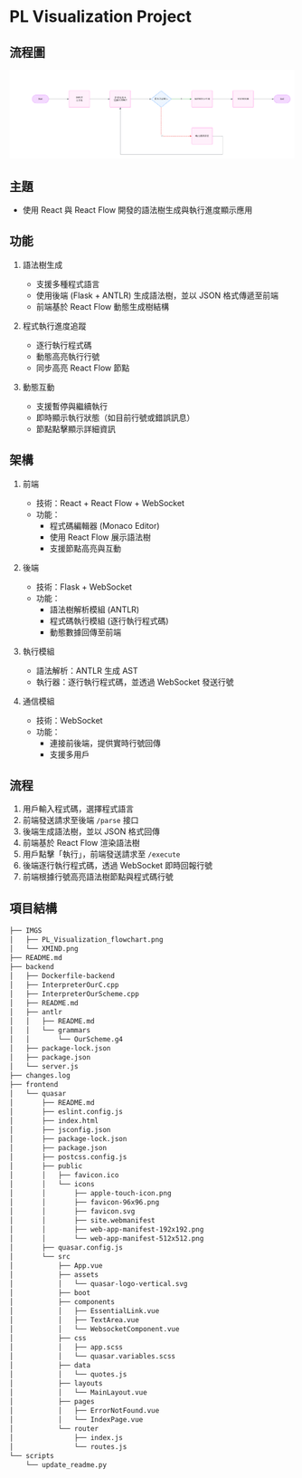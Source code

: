 # PL Visualization Project

## 流程圖
![FlowChart](/IMGS/PL_Visualization_flowchart.png)

## 主題
- 使用 React 與 React Flow 開發的語法樹生成與執行進度顯示應用

## 功能
1. 語法樹生成
   - 支援多種程式語言
   - 使用後端 (Flask + ANTLR) 生成語法樹，並以 JSON 格式傳遞至前端
   - 前端基於 React Flow 動態生成樹結構

2. 程式執行進度追蹤
   - 逐行執行程式碼
   - 動態高亮執行行號
   - 同步高亮 React Flow 節點

3. 動態互動
   - 支援暫停與繼續執行
   - 即時顯示執行狀態（如目前行號或錯誤訊息）
   - 節點點擊顯示詳細資訊

## 架構
1. 前端
   - 技術：React + React Flow + WebSocket
   - 功能：
     - 程式碼編輯器 (Monaco Editor)
     - 使用 React Flow 展示語法樹
     - 支援節點高亮與互動

2. 後端
   - 技術：Flask + WebSocket
   - 功能：
     - 語法樹解析模組 (ANTLR)
     - 程式碼執行模組 (逐行執行程式碼)
     - 動態數據回傳至前端

3. 執行模組
   - 語法解析：ANTLR 生成 AST
   - 執行器：逐行執行程式碼，並透過 WebSocket 發送行號

4. 通信模組
   - 技術：WebSocket
   - 功能：
     - 連接前後端，提供實時行號回傳
     - 支援多用戶

## 流程
1. 用戶輸入程式碼，選擇程式語言
2. 前端發送請求至後端 `/parse` 接口
3. 後端生成語法樹，並以 JSON 格式回傳
4. 前端基於 React Flow 渲染語法樹
5. 用戶點擊「執行」，前端發送請求至 `/execute`
6. 後端逐行執行程式碼，透過 WebSocket 即時回報行號
7. 前端根據行號高亮語法樹節點與程式碼行號

## 項目結構 <!-- AutoComplete -->
<!-- PROJECT TREE START -->

```
├── IMGS
│   ├── PL_Visualization_flowchart.png
│   └── XMIND.png
├── README.md
├── backend
│   ├── Dockerfile-backend
│   ├── InterpreterOurC.cpp
│   ├── InterpreterOurScheme.cpp
│   ├── README.md
│   ├── antlr
│   │   ├── README.md
│   │   └── grammars
│   │       └── OurScheme.g4
│   ├── package-lock.json
│   ├── package.json
│   └── server.js
├── changes.log
├── frontend
│   └── quasar
│       ├── README.md
│       ├── eslint.config.js
│       ├── index.html
│       ├── jsconfig.json
│       ├── package-lock.json
│       ├── package.json
│       ├── postcss.config.js
│       ├── public
│       │   ├── favicon.ico
│       │   └── icons
│       │       ├── apple-touch-icon.png
│       │       ├── favicon-96x96.png
│       │       ├── favicon.svg
│       │       ├── site.webmanifest
│       │       ├── web-app-manifest-192x192.png
│       │       └── web-app-manifest-512x512.png
│       ├── quasar.config.js
│       └── src
│           ├── App.vue
│           ├── assets
│           │   └── quasar-logo-vertical.svg
│           ├── boot
│           ├── components
│           │   ├── EssentialLink.vue
│           │   ├── TextArea.vue
│           │   └── WebsocketComponent.vue
│           ├── css
│           │   ├── app.scss
│           │   └── quasar.variables.scss
│           ├── data
│           │   └── quotes.js
│           ├── layouts
│           │   └── MainLayout.vue
│           ├── pages
│           │   ├── ErrorNotFound.vue
│           │   └── IndexPage.vue
│           └── router
│               ├── index.js
│               └── routes.js
└── scripts
    └── update_readme.py
```
<!-- PROJECT TREE END -->
